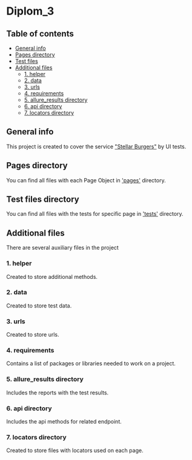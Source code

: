 # Diplom_3

## Table of contents
* [General info](#general-info)
* [Pages directory](#pages-directory)
* [Test files](#test-files-directory)
* [Additional files](#additional-files)
  * [1. helper](#1-helper)
  * [2. data](#2-data)
  * [3. urls](#3-urls)
  * [4. requirements](#4-requirements)
  * [5. allure_results directory](#5-allure_results-directory)
  * [6. api directory](#6-api-directory)
  * [7. locators directory](#7-locators-directory)


## General info
This project is created to cover the service ["Stellar Burgers"](https://stellarburgers.nomoreparties.site/) by UI tests.

## Pages directory
You can find all files with each Page Object in ['pages'](../blob/main/pages) directory.

## Test files directory
You can find all files with the tests for specific page in ['tests'](../blob/main/tests) directory.

## Additional files
There are several auxiliary files in the project

### 1. helper
Created to store additional methods.

### 2. data
Created to store test data.

### 3. urls
Created to store urls.

### 4. requirements
Contains a list of packages or libraries needed to work on a project.

### 5. allure_results directory
Includes the reports with the test results.

### 6. api directory
Includes the api methods for related endpoint.

### 7. locators directory
Created to store files with locators used on each page.





